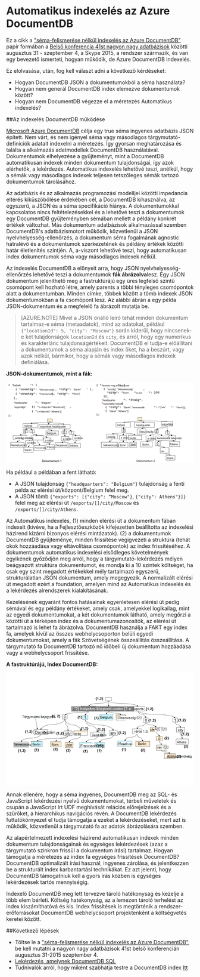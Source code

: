 <properties 
    pageTitle="Automatikus indexelés DocumentDB |} Microsoft Azure" 
    description="Tudjon meg többet az Azure DocumentDB az Automatikus indexelés működik." 
    services="documentdb" 
    authors="arramac" 
    manager="jhubbard" 
    editor="mimig" 
    documentationCenter=""/>

<tags 
    ms.service="documentdb" 
    ms.workload="data-services" 
    ms.tgt_pltfrm="na" 
    ms.devlang="na" 
    ms.topic="article" 
    ms.date="10/27/2016" 
    ms.author="arramac"/>
    
# <a name="automatic-indexing-in-azure-documentdb"></a>Automatikus indexelés az Azure DocumentDB

Ez a cikk a ["séma-felismerése nélkül indexelés az Azure DocumentDB"](http://www.vldb.org/pvldb/vol8/p1668-shukla.pdf) papír formában a [Belső konferencia 41st nagyon nagy adatbázisok](http://www.vldb.org/2015/) közötti augusztus 31 - szeptember 4, a Skype 2015, a rendszer származik, és van egy bevezető ismerteti, hogyan működik, de Azure DocumentDB indexelés. 

Ez elolvasása, után, fog kell választ adni a következő kérdéseket:

- Hogyan DocumentDB JSON a dokumentumokból a séma használata?
- Hogyan nem generál DocumentDB index elemezve dokumentumok között?
- Hogyan nem DocumentDB végezze el a méretezés Automatikus indexelés?

##<a id="HowDocumentDBIndexingWorks"></a>Az indexelés DocumentDB működése

[Microsoft Azure DocumentDB](https://azure.microsoft.com/services/documentdb/) célja egy true séma ingyenes adatbázis JSON épített. Nem várt, és nem igényel séma vagy másodlagos tárgymutató-definíciók adatait indexelni a méretezés. Így gyorsan meghatározása és találta a alkalmazás adatmodellek DocumentDB használatával. Dokumentumok elhelyezése a gyűjteményt, mint a DocumentDB automatikusan indexek minden dokumentum tulajdonságai, így azok elérhetők, a lekérdezés. Automatikus indexelés lehetővé teszi, anélkül, hogy a sémák vagy másodlagos indexek teljesen tetszőleges sémák tartozó dokumentumok tárolásához.

Az adatbázis és az alkalmazás programozási modelljei közötti impedancia eltérés kiküszöbölése érdekében cél, a DocumentDB kihasználva, az egyszerű, a JSON és a séma specifikáció hiánya. A dokumentumokkal kapcsolatos nincs feltételezésekkel és a lehetővé teszi a dokumentumok egy DocumentDB gyűjteményben sémában mellett a példány konkrét értékek változhat. Más dokumentum adatbázisok alkalmazással szemben DocumentDB's adatbázismotort működik, közvetlenül a JSON nyelvhelyesség-ellenőrzés, a dokumentum séma fogalmának agnostic hátralévő és a dokumentumok szerkezetének és példány értékek közötti határ életlenítés szintjén. A, a-viszont lehetővé teszi, hogy automatikusan index dokumentumok séma vagy másodlagos indexek nélkül.

Az indexelés DocumentDB a előnyeit arra, hogy JSON nyelvhelyesség-ellenőrzés lehetővé teszi a dokumentumok **fák ábrázolva**lesz. Egy JSON dokumentum jeleníthető meg a fastruktúrájú egy üres legfelső szintű csomópont kell hozható létre, amely parents a többi tényleges csomópontok alatt a dokumentumban. Minden címke, többek között a tömb indexek JSON dokumentumokban a fa csomópont lesz. Az alábbi ábrán a egy példa JSON-dokumentum és a megfelelő fa ábrázolt mutatja be.

>[AZURE.NOTE] Mivel a JSON önálló leíró tehát minden dokumentum tartalmaz-e séma (metaadatok), mind az adatokat, például `{"locationId": 5, "city": "Moscow"}` során kiderül, hogy nincsenek-e két tulajdonságok `locationId` és `city`, és arról, hogy egy numerikus és karakterlánc tulajdonságértékeit. DocumentDB el tudja-e előállítani a dokumentumok a séma alapján és index őket, ha a beszúrt, vagy azok nélkül, bármikor, hogy a sémák vagy másodlagos indexek definiálása.


**JSON-dokumentumok, mint a fák:**

![Dokumentumok, mint a fák](media/documentdb-indexing/DocumentsAsTrees.png)

Ha például a példában a fent látható:

- A JSON tulajdonság `{"headquarters": "Belgium"}` tulajdonság a fenti példa az elérési út/központ/Belgium felel meg.
- A JSON tömb `{"exports": [{"city": “Moscow"}`, `{"city": Athens"}]}` felel meg az elérési út `/exports/[]/city/Moscow` és `/exports/[]/city/Athens`.

Az Automatikus indexelés, (1) minden elérési út a dokumentum fában indexelt (kivéve, ha a Fejlesztőeszközök kifejezetten beállította az indexelési házirend kizárni bizonyos elérési mintázatok). (2) a dokumentumok DocumentDB gyűjteménye, minden frissítése végigvezeti a struktúra (tehát okok hozzáadása vagy eltávolítása csomópontok) az index frissítéséhez. A dokumentumok automatikus indexelési elsődleges követelmények egyikének győződjön meg arról, hogy a tárgymutató-lekérdezés mélyen beágyazott struktúra dokumentumot, és mondja ki a 10 szintek költséget, ha csak egy szint megadott értékekkel mély tartalmazó egyszerű, strukturálatlan JSON dokumentum, amely megegyezik. A normalizált elérési út megadott ezért a foundation, amelyen mind az Automatikus indexelés és a lekérdezés alrendszerek kialakításának.

Kezelésének egyaránt fontos hatásainak egyenletesen elérési út pedig sémával és egy példány értékeket, amely csak, amelyekkel logikailag, mint az egyedi dokumentumokat, a két dokumentumok látható, amely megőrzi a közötti út a térképen index és a dokumentumazonosítók, az elérési út tartalmazó is lehet fa ábrázolva. DocumentDB használja a FAKT egy index fa, amelyek kívül az összes webhelycsoporton belüli egyedi dokumentumokat, amely a fák Szövetségének összeállítás összeállítása. A tárgymutató fa DocumentDB tartozó nő időbeli új dokumentum hozzáadása vagy a webhelycsoport frissítése.


**A fastruktúrájú, Index DocumentDB:**

![A fastruktúrájú, index](media/documentdb-indexing/IndexAsTree.png)

Annak ellenére, hogy a séma ingyenes, DocumentDB meg az SQL- és JavaScript lekérdezési nyelvű dokumentumokat, térbeli műveletek és csupán a JavaScript írt UDF meghívását relációs előrejelzések és a szűrőket, a hierarchikus navigációs révén. A DocumentDB lekérdezés futtatókörnyezet el tudja támogatja a ezeket a lekérdezéseket, mert azt is működik, közvetlenül a tárgymutató fa az adatok ábrázolására szemben.

Az alapértelmezett indexelési házirend automatikusan indexek minden dokumentum tulajdonságainak és egységes lekérdezések (azaz a tárgymutató szinkron frissül a dokumentum írási) tartalmaz. Hogyan támogatja a méretezés az index fa egységes frissítések DocumentDB? DocumentDB optimalizált írási használ, ingyenes zárolása, és jelentkezzen be a strukturált index karbantartási technikákat. Ez azt jelenti, hogy DocumentDB támogatniuk kell a gyors írás közben is egységes lekérdezések tartós mennyiségig. 

Indexelő DocumentDB meg lett tervezve tároló hatékonyság és kezelje a több elem bérleti. Költség hatékonyság, az a lemezen tároló terhelést az index kiszámíthatóvá és kis. Index frissítések is megtörténik a rendszer-erőforrásokat DocumentDB webhelycsoport projektenként a költségvetés keretei között.

##<a name="NextSteps"></a>Következő lépések
- Töltse le a ["séma-felismerése nélkül indexelés az Azure DocumentDB"](http://www.vldb.org/pvldb/vol8/p1668-shukla.pdf), be kell mutatni a nagyon nagy adatbázisok 41st belső konferencián augusztus 31-2015 szeptember 4.
- [Lekérdezés, amelynek DocumentDB SQL](documentdb-sql-query.md)
- Tudnivalók arról, hogy miként szabhatja testre a DocumentDB index [Itt](documentdb-indexing-policies.md)
 
